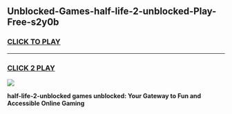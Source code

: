 
## Unblocked-Games-half-life-2-unblocked-Play-Free-s2y0b
<h3>
<a href="https://premium76.site?title=half-life-2-unblocked&ref=12A">CLICK TO PLAY</a></h3>
<hr>

<h3>
<a href="https://premium76.site?title=half-life-2-unblocked&ref=12A">CLICK 2 PLAY</a>
  
</h3>

<a href="https://premium76.site?title=half-life-2-unblocked&ref=12A"><img src="https://clearcache.store/games.png"></a>


**half-life-2-unblocked games unblocked: Your Gateway to Fun and Accessible Online Gaming**
